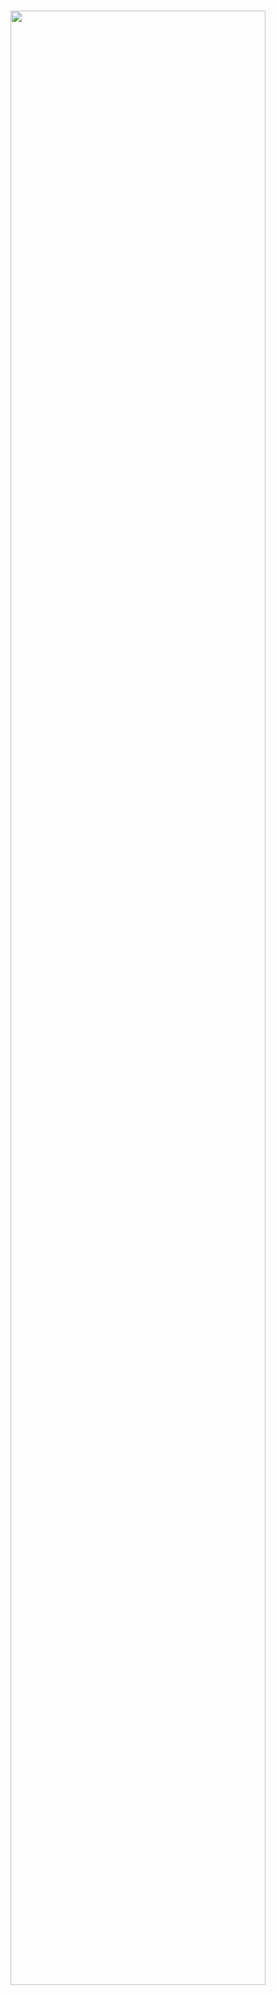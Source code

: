 <div align="center">

<br /><br /><br />

<img src="https://pretty-profile.vercel.app/api/github-stats?username=ahmadinne&theme=solarized&fg=%233e3e3e&bg=%23dedede&hide_avatar=true&langs=false&show=stars,followers,following,issues,commits" width="90%" />

<br />
</div>
